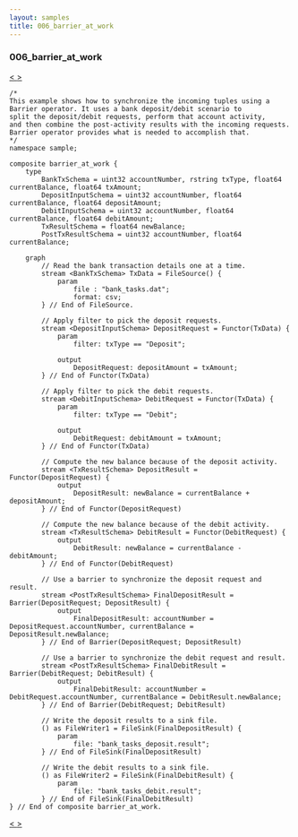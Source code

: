 ```yaml
---
layout: samples
title: 006_barrier_at_work
---
```


### 006_barrier_at_work

<div class="sampleNav"><a class="button" href="/streamsx.documentation/samples/spl-for-beginner/005_throttle_at_work_sample_throttle_at_work_spl/"> < </a><a class="button" href="/streamsx.documentation/samples/spl-for-beginner/007_split_at_work_sample_split_at_work_spl/"> > </a>
</div>

~~~~~~
/*
This example shows how to synchronize the incoming tuples using a 
Barrier operator. It uses a bank deposit/debit scenario to 
split the deposit/debit requests, perform that account activity,
and then combine the post-activity results with the incoming requests.
Barrier operator provides what is needed to accomplish that. 
*/
namespace sample;

composite barrier_at_work {
	type 
		BankTxSchema = uint32 accountNumber, rstring txType, float64 currentBalance, float64 txAmount;
		DepositInputSchema = uint32 accountNumber, float64 currentBalance, float64 depositAmount;
		DebitInputSchema = uint32 accountNumber, float64 currentBalance, float64 debitAmount;
		TxResultSchema = float64 newBalance;
		PostTxResultSchema = uint32 accountNumber, float64 currentBalance;

	graph
		// Read the bank transaction details one at a time.
		stream <BankTxSchema> TxData = FileSource() {
			param
				file : "bank_tasks.dat";
				format: csv;
		} // End of FileSource.
      
      	// Apply filter to pick the deposit requests.
		stream <DepositInputSchema> DepositRequest = Functor(TxData) {
			param 
				filter: txType == "Deposit";
				
			output 
				DepositRequest: depositAmount = txAmount;
		} // End of Functor(TxData)

		// Apply filter to pick the debit requests.
		stream <DebitInputSchema> DebitRequest = Functor(TxData) {
			param 
				filter: txType == "Debit";
				
			output 
				DebitRequest: debitAmount = txAmount;
		} // End of Functor(TxData)

		// Compute the new balance because of the deposit activity.
		stream <TxResultSchema> DepositResult = Functor(DepositRequest) {
			output 
				DepositResult: newBalance = currentBalance + depositAmount;
		} // End of Functor(DepositRequest)

		// Compute the new balance because of the debit activity.
		stream <TxResultSchema> DebitResult = Functor(DebitRequest) {
			output 
				DebitResult: newBalance = currentBalance - debitAmount;
		} // End of Functor(DebitRequest)

		// Use a barrier to synchronize the deposit request and result.
		stream <PostTxResultSchema> FinalDepositResult = Barrier(DepositRequest; DepositResult) {
			output 
				FinalDepositResult: accountNumber = DepositRequest.accountNumber, currentBalance = DepositResult.newBalance;
		} // End of Barrier(DepositRequest; DepositResult)

		// Use a barrier to synchronize the debit request and result.
		stream <PostTxResultSchema> FinalDebitResult = Barrier(DebitRequest; DebitResult) {
			output 
				FinalDebitResult: accountNumber = DebitRequest.accountNumber, currentBalance = DebitResult.newBalance;
		} // End of Barrier(DebitRequest; DebitResult)
		
		// Write the deposit results to a sink file.
		() as FileWriter1 = FileSink(FinalDepositResult) {
			param 
				file: "bank_tasks_deposit.result";
		} // End of FileSink(FinalDepositResult)

		// Write the debit results to a sink file.
		() as FileWriter2 = FileSink(FinalDebitResult) {
			param 
				file: "bank_tasks_debit.result";
		} // End of FileSink(FinalDebitResult)
} // End of composite barrier_at_work.

~~~~~~

<div class="sampleNav"><a class="button" href="/streamsx.documentation/samples/spl-for-beginner/005_throttle_at_work_sample_throttle_at_work_spl/"> < </a><a class="button" href="/streamsx.documentation/samples/spl-for-beginner/007_split_at_work_sample_split_at_work_spl/"> > </a>
</div>

